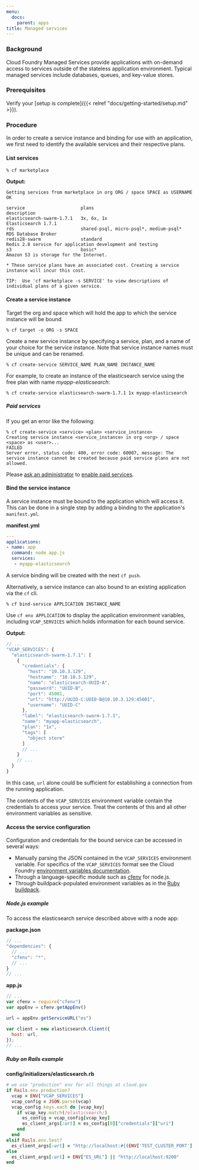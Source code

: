 ```yaml
---
menu:
  docs:
    parent: apps
title: Managed services
---
```


### Background

Cloud Foundry Managed Services provide applications with on-demand access to services outside of the stateless application environment. Typical managed services include databases, queues, and key-value stores.

### Prerequisites

Verify your [setup is complete]({{< relref "docs/getting-started/setup.md" >}}).

### Procedure

In order to create a service instance and binding for use with an application, we first need to identify the available services and their respective plans.

#### List services

```
% cf marketplace
```

**Output:**

```
Getting services from marketplace in org ORG / space SPACE as USERNAME
OK

service                     plans                                    description   
elasticsearch-swarm-1.7.1   3x, 6x, 1x                               Elasticsearch 1.7.1   
rds                         shared-psql, micro-psql*, medium-psql*   RDS Database Broker   
redis28-swarm               standard                                 Redis 2.8 service for application development and testing   
s3                          basic*                                   Amazon S3 is storage for the Internet.   

* These service plans have an associated cost. Creating a service instance will incur this cost.

TIP:  Use 'cf marketplace -s SERVICE' to view descriptions of individual plans of a given service.
```

#### Create a service instance

Target the org and space which will hold the app to which the service instance will be bound.

```
% cf target -o ORG -s SPACE
```

Create a new service instance by specifying a service, plan, and a name of your choice for the service instance. Note that service instance names must be unique and can be renamed.

```
% cf create-service SERVICE_NAME PLAN_NAME INSTANCE_NAME
```

For example, to create an instance of the elasticsearch service using the free plan with name *myapp-elasticsearch*:

```
% cf create-service elasticsearch-swarm-1.7.1 1x myapp-elasticsearch
```

##### Paid services

If you get an error like the following:

```
% cf create-service <service> <plan> <service_instance>
Creating service instance <service_instance> in org <org> / space <space> as <user>...
FAILED
Server error, status code: 400, error code: 60007, message: The service instance cannot be created because paid service plans are not allowed.
```

Please [ask an administrator](/help/) to [enable paid services](/ops/quotas/).

#### Bind the service instance

A service instance must be bound to the application which will access it. This can be done in a single step by adding a binding to the application's `manifest.yml`.

**manifest.yml**

```yaml
---
applications:
- name: app
  command: node app.js
  services:
   - myapp-elasticsearch
```

A service binding will be created with the next `cf push`.

Alternatively, a service instance can also bound to an existing application via the `cf` cli.

```
% cf bind-service APPLICATION INSTANCE_NAME
```

Use `cf env APPLICATION` to display the application environment variables, including `VCAP_SERVICES` which holds information for each bound service.

**Output:**

```javascript
// ...
"VCAP_SERVICES": {
  "elasticsearch-swarm-1.7.1": [
    {
      "credentials": {
        "host": "10.10.3.129",
        "hostname": "10.10.3.129",
        "name": "elasticsearch-UUID-A",
        "password": "UUID-B",
        "port": 45001,
        "url": "http://UUID-C:UUID-B@10.10.3.129:45001",
        "username": "UUID-C"
      },
      "label": "elasticsearch-swarm-1.7.1",
      "name": "myapp-elasticsearch",
      "plan": "1x",
      "tags": [
        "object store"
      ]
      // ...
    }
    // ...
  }
}
```

In this case, `url` alone could be sufficient for establishing a connection from the running application.

The contents of the `VCAP_SERVICES` environment variable contain the credentials to access your service. Treat the contents of this and all other environment variables as sensitive.

#### Access the service configuration

Configuration and credentials for the bound service can be accessed in several ways:

* Manually parsing the JSON contained in the `VCAP_SERVICES` environment variable. For specifics of the `VCAP_SERVICES` format see the Cloud Foundry [environment variables documentation](http://docs.cloudfoundry.org/devguide/deploy-apps/environment-variable.html#VCAP-SERVICES).
* Through a language-specific module such as [cfenv](https://www.npmjs.org/package/cfenv) for node.js.
* Through buildpack-populated environment variables as in the [Ruby buildpack](http://docs.cloudfoundry.org/buildpacks/ruby/ruby-service-bindings.html#vcap-services-defines-database-url).

##### Node.js example

To access the elasticsearch service described above with a node app:

**package.json**

```javascript
// ...
"dependencies": {
  // ...
  "cfenv": "*",
  // ...
}
// ...
```

**app.js**

```javascript
// ...
var cfenv = require("cfenv")
var appEnv = cfenv.getAppEnv()

url = appEnv.getServiceURL("es")

var client = new elasticsearch.Client({
  host: url,
});
// ...
```

##### Ruby on Rails example

**config/initializers/elasticsearch.rb**

```ruby
# we use "production" env for all things at cloud.gov
if Rails.env.production?
  vcap = ENV["VCAP_SERVICES"]
  vcap_config = JSON.parse(vcap)
  vcap_config.keys.each do |vcap_key|
    if vcap_key.match(/elasticsearch/)
      es_config = vcap_config[vcap_key]
      es_client_args[:url] = es_config[0]["credentials"]["uri"]
    end
  end
elsif Rails.env.test?
  es_client_args[:url] = "http://localhost:#{(ENV['TEST_CLUSTER_PORT'] || 9250)}"
else
  es_client_args[:url] = ENV["ES_URL"] || "http://localhost:9200"
end
```
